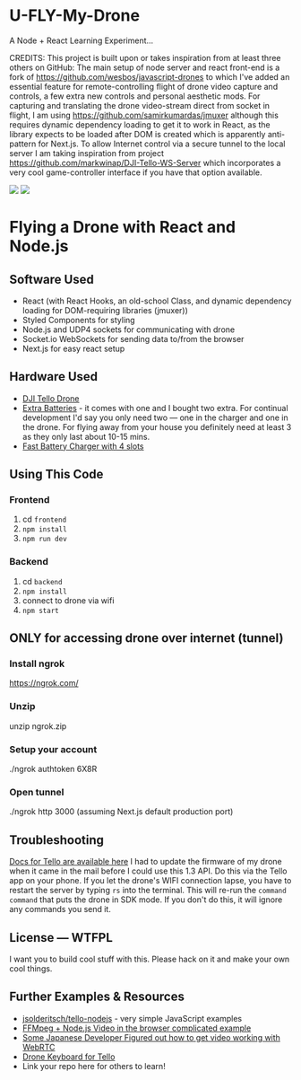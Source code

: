 # U-FLY-My-Drone
A Node + React Learning Experiment...

CREDITS:
This project is built upon or takes inspiration from at least three others on GitHub:  The main setup of node server and react front-end is a fork of https://github.com/wesbos/javascript-drones to which I've added an essential feature for remote-controlling flight of drone video capture and controls, a few extra new controls and personal aesthetic mods.  For capturing and translating the drone video-stream direct from socket in flight, I am using https://github.com/samirkumardas/jmuxer although this requires dynamic dependency loading to get it to work in React, as the library expects to be loaded after DOM is created which is apparently anti-pattern for Next.js.  To allow Internet control via a secure tunnel to the local server I am taking inspiration from project https://github.com/markwinap/DJI-Tello-WS-Server which incorporates a very cool game-controller interface if you have that option available. 

![](https:/https://github.com/michael-s-downs/javascript-drones/edit/master/frontend/static/screenshot.jpg)
![](https:/https://github.com/michael-s-downs/javascript-drones/edit/master/frontend/static/Screenshot-Sized.png)

# Flying a Drone with React and Node.js

## Software Used
* React (with React Hooks, an old-school Class, and dynamic dependency loading for DOM-requiring libraries (jmuxer))
* Styled Components for styling
* Node.js and UDP4 sockets for communicating with drone
* Socket.io WebSockets for sending data to/from the browser
* Next.js for easy react setup
## Hardware Used
* [DJI Tello Drone](https://amzn.to/2SvzqON)
* [Extra Batteries](https://amzn.to/2SyV70J) - it comes with one and I bought two extra. For continual development I'd say you only need two — one in the charger and one in the drone. For flying away from your house you definitely need at least 3 as they only last about 10-15 mins.
* [Fast Battery Charger with 4 slots](https://amzn.to/2SAWqwb)
## Using This Code
### Frontend
1. cd `frontend`
1. `npm install`
1. `npm run dev`
### Backend
1. cd `backend`
1. `npm install`
1. connect to drone via wifi
1. `npm start`
## ONLY for accessing drone over internet (tunnel)
### Install ngrok
https://ngrok.com/
### Unzip
unzip ngrok.zip
### Setup your account
./ngrok authtoken 6X8R
### Open tunnel
./ngrok http 3000 (assuming Next.js default production port)
## Troubleshooting
[Docs for Tello are available here](https://dl-cdn.ryzerobotics.com/downloads/tello/20180910/Tello%20SDK%20Documentation%20EN_1.3.pdf)
I had to update the firmware of my drone when it came in the mail before I could use this 1.3 API. Do this via the Tello app on your phone.
If you let the drone's WIFI connection lapse, you have to restart the server by typing `rs` into the terminal. This will re-run the `command command` that puts the drone in SDK mode. If you don't do this, it will ignore any commands you send it.
## License — WTFPL
I want you to build cool stuff with this.
Please hack on it and make your own cool things.
## Further Examples & Resources
* [jsolderitsch/tello-nodejs](https://github.com/jsolderitsch/tello-nodejs) - very simple JavaScript examples
* [FFMpeg + Node.js Video in the browser complicated example](https://github.com/SovGVD/nodetello/)
* [Some Japanese Developer Figured out how to get video working with WebRTC](https://qiita.com/a-baba/items/d728d580f89473c5fd18)
* [Drone Keyboard for Tello](https://github.com/dnomak/drone-keyboard#drone-keyboard-for-tello)
* Link your repo here for others to learn!
